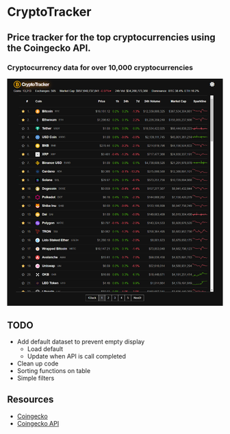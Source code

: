 # CryptoTracker
## Price tracker for the top cryptocurrencies using the Coingecko API.
### Cryptocurrency data for over 10,000 cryptocurrencies 

![Example image](./src/assets/example.png)

## TODO
- Add default dataset to prevent empty display
  - Load default
  - Update when API is call completed
- Clean up code
- Sorting functions on table
- Simple filters

## Resources
- [Coingecko](https://www.coingecko.com/)
- [Coingecko API](https://www.coingecko.com/api/documentations/v3)
